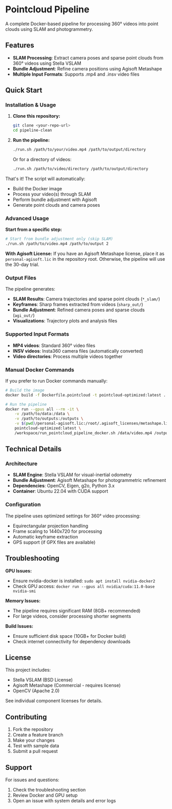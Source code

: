 # Pointcloud Pipeline

A complete Docker-based pipeline for processing 360° videos into point clouds using SLAM and photogrammetry.

## Features

- **SLAM Processing**: Extract camera poses and sparse point clouds from 360° videos using Stella VSLAM
- **Bundle Adjustment**: Refine camera positions using Agisoft Metashape
- **Multiple Input Formats**: Supports .mp4 and .insv video files

## Quick Start

### Installation & Usage

1. **Clone this repository:**
   ```bash
   git clone <your-repo-url>
   cd pipeline-clean
   ```

2. **Run the pipeline:**
   ```bash
   ./run.sh /path/to/your/video.mp4 /path/to/output/directory
   ```

   Or for a directory of videos:
   ```bash
   ./run.sh /path/to/video/directory /path/to/output/directory
   ```

That's it! The script will automatically:
- Build the Docker image
- Process your video(s) through SLAM
- Perform bundle adjustment with Agisoft
- Generate point clouds and camera poses

### Advanced Usage

**Start from a specific step:**
```bash
# Start from bundle adjustment only (skip SLAM)
./run.sh /path/to/video.mp4 /path/to/output 2
```

**With Agisoft License:**
If you have an Agisoft Metashape license, place it as `personal-agisoft.lic` in the repository root. Otherwise, the pipeline will use the 30-day trial.

### Output Files

The pipeline generates:
- **SLAM Results**: Camera trajectories and sparse point clouds (`*_slam/`)
- **Keyframes**: Sharp frames extracted from videos (`sharp_out/`)
- **Bundle Adjustment**: Refined camera poses and sparse clouds (`agi_out/`)
- **Visualizations**: Trajectory plots and analysis files

### Supported Input Formats

- **MP4 videos**: Standard 360° video files
- **INSV videos**: Insta360 camera files (automatically converted)
- **Video directories**: Process multiple videos together

### Manual Docker Commands

If you prefer to run Docker commands manually:

```bash
# Build the image
docker build -f Dockerfile.pointcloud -t pointcloud-optimized:latest .

# Run the pipeline
docker run --gpus all --rm -it \
    -v /path/to/data:/data \
    -v /path/to/outputs:/outputs \
    -v $(pwd)/personal-agisoft.lic:/root/.agisoft_licenses/metashape.lic:ro \
    pointcloud-optimized:latest \
    /workspace/run_pointcloud_pipeline_docker.sh /data/video.mp4 /outputs
```

## Technical Details

### Architecture
- **SLAM Engine**: Stella VSLAM for visual-inertial odometry
- **Bundle Adjustment**: Agisoft Metashape for photogrammetric refinement
- **Dependencies**: OpenCV, Eigen, g2o, Python 3.x
- **Container**: Ubuntu 22.04 with CUDA support

### Configuration
The pipeline uses optimized settings for 360° video processing:
- Equirectangular projection handling
- Frame scaling to 1440x720 for processing
- Automatic keyframe extraction
- GPS support (if GPX files are available)

## Troubleshooting

**GPU Issues:**
- Ensure nvidia-docker is installed: `sudo apt install nvidia-docker2`
- Check GPU access: `docker run --gpus all nvidia/cuda:11.0-base nvidia-smi`

**Memory Issues:**
- The pipeline requires significant RAM (8GB+ recommended)
- For large videos, consider processing shorter segments

**Build Issues:**
- Ensure sufficient disk space (10GB+ for Docker build)
- Check internet connectivity for dependency downloads

## License

This project includes:
- Stella VSLAM (BSD License)
- Agisoft Metashape (Commercial - requires license)
- OpenCV (Apache 2.0)

See individual component licenses for details.

## Contributing

1. Fork the repository
2. Create a feature branch
3. Make your changes
4. Test with sample data
5. Submit a pull request

## Support

For issues and questions:
1. Check the troubleshooting section
2. Review Docker and GPU setup
3. Open an issue with system details and error logs


